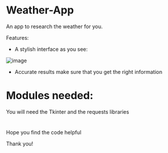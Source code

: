 # Weather-App

An app to research the weather for you. 

Features:

- A stylish interface as you see:

![image](https://user-images.githubusercontent.com/74102654/109374692-1cba2980-78dd-11eb-8256-c73af94e4452.png)

- Accurate results make sure that you get the right information

# Modules needed:

You will need the Tkinter and the requests libraries

#

Hope you find the code helpful

Thank you!
